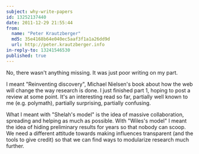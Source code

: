 ```yaml
---
subject: why-write-papers
id: 13252137440
date: 2011-12-29 21:55:44
from:
  name: "Peter Krautzberger"
  md5: 35e4168b64e040ec5aaf3f1a1a26dd9d
  url: http://peter.krautzberger.info
in-reply-to: 13241546530
published: true
---
```

No, there wasn't anything missing. It was just poor writing on my part. 

I meant "Reinventing discovery", Michael Nielsen's book about how the web will change the way research is done. I just finished part 1, hoping to post a review at some point. It's an interesting read so far, partially well known to me (e.g. polymath), partially surprising, partially confusing. 

What I meant with "Shelah's model" is the idea of massive collaboration, spreading and helping as much as possible. With "Wiles's model" I meant the idea of hiding preliminary results for years so that nobody can scoop. We need a different attitude towards making influences transparent (and the tools to give credit) so that we can find ways to modularize research much further.
